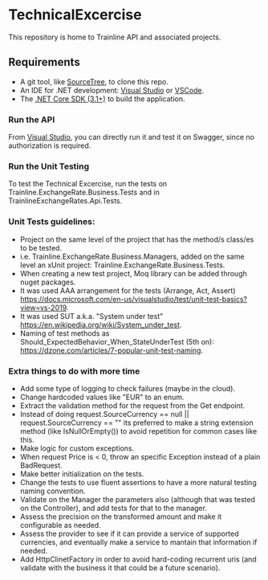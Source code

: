 # TechnicalExcercise

This repository is home to Trainline API and associated projects.

## Requirements
- A git tool, like [SourceTree](https://www.sourcetreeapp.com/), to clone this repo.
- An IDE for .NET development: [Visual Studio](https://visualstudio.microsoft.com/downloads/) or [VSCode](https://code.visualstudio.com/download).
- The [.NET Core SDK (3.1+)](https://dotnet.microsoft.com/download) to build the application.

### Run the API
From [Visual Studio](https://visualstudio.microsoft.com/downloads/), you can directly run it and test it on Swagger, since no authorization is required.

### Run the Unit Testing
To test the Technical Excercise, run the tests on Trainline.ExchangeRate.Business.Tests and in TrainlineExchangeRates.Api.Tests.

### Unit Tests guidelines:
- Project on the same level of the project that has the method/s class/es to be tested. 
- i.e. Trainline.ExchangeRate.Business.Managers, added on the same level an xUnit project: Trainline.ExchangeRate.Business.Tests.
- When creating a new test project, Moq library can be added through nuget packages.
- It was used AAA arrangement for the tests (Arrange, Act, Assert) https://docs.microsoft.com/en-us/visualstudio/test/unit-test-basics?view=vs-2019.
- It was used SUT a.k.a. "System under test" https://en.wikipedia.org/wiki/System_under_test.
- Naming of test methods as Should_ExpectedBehavior_When_StateUnderTest (5th on): https://dzone.com/articles/7-popular-unit-test-naming.

### Extra things to do with more time
- Add some type of logging to check failures (maybe in the cloud).
- Change hardcoded values like "EUR" to an enum.
- Extract the validation method for the request from the Get endpoint.
- Instead of doing request.SourceCurrency == null || request.SourceCurrency == "" its preferred to make a string extension method (like IsNullOrEmpty()) to avoid repetition for common cases like this.
- Make logic for custom exceptions.
- When request Price is < 0, throw an specific Exception instead of a plain BadRequest.
- Make better initialization on the tests.
- Change the tests to use fluent assertions to have a more natural testing naming convention.
- Validate on the Manager the parameters also (although that was tested on the Controller), and add tests for that to the manager.
- Assess the precision on the transformed amount and make it configurable as needed.
- Assess the provider to see if it can provide a service of supported currencies, and eventually make a service to mantain that information if needed.
- Add HttpClinetFactory in order to avoid hard-coding recurrent uris (and validate with the business it that could be a future scenario).


